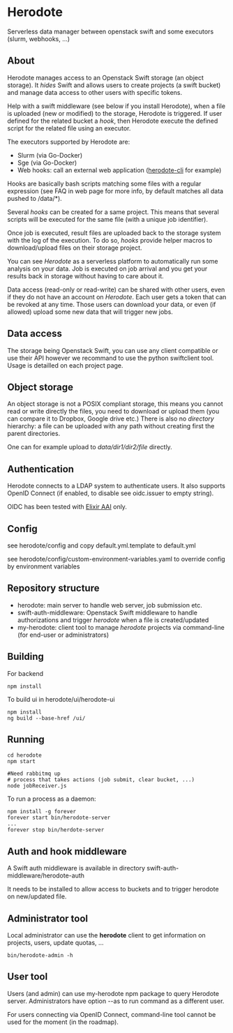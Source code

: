 # Herodote

Serverless data manager between openstack swift and some executors (slurm, webhooks, ...)

## About

Herodote manages access to an Openstack Swift storage (an object storage). It *hides* Swift and allows users to create projects (a swift bucket) and manage data access to other users with specific tokens.

Help with a swift middleware (see below if you install Herodote), when a file is uploaded (new or modified) to the storage, Herodote is triggered. If user defined for the related bucket a *hook*, then Herodote execute the defined script for the related file using an executor.

The executors supported by Herodote are:

* Slurm (via Go-Docker)
* Sge (via Go-Docker)
* Web hooks: call an external web application ([herodote-cli](https://github.com/osallou/herodote-cli) for example)

Hooks are basically bash scripts matching some files with a regular expression (see FAQ in web page for more info, by default matches all data pushed to /data/*).

Several *hooks* can be created for a same project. This means that several scripts will be executed for the same file (with a unique job identifier).

Once job is executed, result files are uploaded back to the storage system with the log of the execution. To do so, *hooks* provide helper macros to download/upload files on their storage project.

You can see *Herodote* as a serverless platform to automatically run some analysis on your data. Job is executed on job arrival and you get your results back in storage without having to care about it.

Data access (read-only or read-write) can be shared with other users, even if they do not have an account on *Herodote*. Each user gets a token that can be revoked at any time. Those users can download your data, or even (if allowed) upload some new data that will trigger new jobs.

## Data access

The storage being Openstack Swift, you can use any client compatible or use their API however we recommand to use the python swiftclient tool. Usage is detailled on each project page.

## Object storage

An object storage is not a POSIX compliant storage, this means you cannot read or write directly the files, you need to download or upload them (you can compare it to Dropbox, Google drive etc.)
There is also no *directory* hierarchy: a file can be uploaded with any path without creating first the parent directories.

One can for example upload to *data/dir1/dir2/file* directly.

## Authentication

Herodote connects to a LDAP system to authenticate users. It also supports OpenID Connect (if enabled, to disable see oidc.issuer to empty string).

OIDC has been tested with [Elixir AAI](https://www.elixir-europe.org/services/compute/aai) only.

## Config

see herodote/config and copy default.yml.template to default.yml

see herodote/config/custom-environment-variables.yaml to override config by environment variables

## Repository structure

* herodote: main server to handle web server, job submission etc.
* swift-auth-middleware: Openstack Swift middleware to handle authorizations and trigger *herodote* when a file is created/updated
* my-herodote: client tool to manage *herodote* projects via command-line (for end-user or administrators)

## Building

For backend

    npm install

To build ui in herodote/ui/herodote-ui

    npm install
    ng build --base-href /ui/

## Running

    cd herodote
    npm start

    #Need rabbitmq up
    # process that takes actions (job submit, clear bucket, ...)
    node jobReceiver.js

To run a process as a daemon:

    npm install -g forever
    forever start bin/herodote-server
    ...
    forever stop bin/herdote-server

## Auth and hook middleware

A Swift auth middleware is available in directory swift-auth-middleware/herodote-auth

It needs to be installed to allow access to buckets and to trigger herodote on new/updated file.

## Administrator tool

Local administrator can use the **herodote** client to get information on projects, users, update quotas, ...

    bin/herodote-admin -h

## User tool

Users (and admin) can use my-herodote npm package to query Herodote server.
Administrators have option --as to run command as a different user.

For users connecting via OpenID Connect, command-line tool cannot be used for the moment (in the roadmap).
